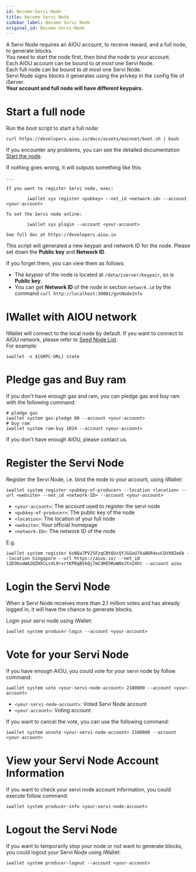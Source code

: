 ```yaml
---
id: Become-Servi-Node
title: Become Servi Node
sidebar_label: Become Servi Node
original_id: Become-Servi-Node
---
```


A Servi Node requires an AIOU account, to receive reward, and a full node, to generate blocks.  
You need to start the node first, then bind the node to your account.  
Each AIOU account can be bound to *at most* one Servi Node.  
Each full node can be bound to *at most* one Servi Node.  
Servi Node signs blocks it generates using the privkey in the config file of iServer.  
**Your account and full node will have different keypairs.**

# Start a full node

Run the boot script to start a full node:

```
curl https://developers.aiou.io/docs/assets/mainnet/boot.sh | bash
```

If you encounter any problems, you can see the detailed documentation [Start the node](4-running-aiou-node/Deployment.md).

If nothing goes wrong, it will outputs something like this:

```
...

If you want to register Servi node, exec:

        iwallet sys register <pubkey> --net_id <network-id> --account <your-account>

To set the Servi node online:

        iwallet sys plogin --account <your-account>

See full doc at https://developers.aiou.io
```

This script will generated a new keypair and network ID for the node. Please set down the **Public key** and **Network ID**.

If you forget them, you can view them as follows:
- The *keypair* of the node is located at `/data/iserver/keypair`, so is **Public key**.
- You can get **Network ID** of the node in section `network.id` by the command `curl http://localhost:30001/getNodeInfo`

# IWallet with AIOU network

IWallet will connect to the local node by default. If you want to connect to AIOU network, please refer to [Seed Node List](4-running-aiou-node/Deployment.md#seed-node-list).  
For example:

```
iwallet -s ${GRPC-URL} state
```

# Pledge gas and Buy ram

If you don't have enough gas and ram, you can pledge gas and buy ram with the following command:
```
# pledge gas
iwallet system gas-pledge 80 --account <your-account>
# buy ram
iwallet system ram-buy 1024 --account <your-account>
```

If you don't have enough AIOU, please contact us.

# Register the Servi Node

Register the Servi Node, i.e. bind the node to your account, using iWallet:

```
iwallet system register <pubkey-of-producer> --location <location> --url <website> --net_id <network-ID> --account <your-account>
```

- `<your-account>`: The account used to register the servi node
- `<pubkey-of-producer>`: The public key of the node
- `<location>`: The location of your full node
- `<website>`: Your official homepage
- `<network-ID>`: The network ID of the node

E.g.

```
iwallet system register 6sNQa7PV2SFzqCBtQUcQYJGGoU7XaB6R4xuCQVXNZe6b --location Singapore --url https://aiou.io/ --net_id 12D3KooWA2QZHXCLsVL9rxrtKPRqBSkQj7mCdHEhRoW8eJtn24ht --account aiou
```

# Login the Servi Node

When a Servi Node receives more than 2.1 million votes and has already logged in, it will have the chance to generate blocks.

Login your servi node using iWallet:

```
iwallet system producer-login --account <your-account>
```

# Vote for your Servi Node

If you have enough AIOU, you could vote for your servi node by follow command:

```
iwallet system vote <your-servi-node-account> 2100000 --account <your-account>
```

- `<your-servi-node-account>`: Voted Servi Node account
- `<your-account>`: Voting account

If you want to cancel the vote, you can use the following command:

```
iwallet system unvote <your-servi-node-account> 2100000 --account <your-account>
```

# View your Servi Node Account Information

If you want to check your servi node account information, you could execute follow command:

```
iwallet system producer-info <your-servi-node-account>
```

# Logout the Servi Node

If you want to temporarily stop your node or not want to generate blocks, you could logout your Servi Node using iWallet:

```
iwallet system producer-logout --account <your-account>
```
